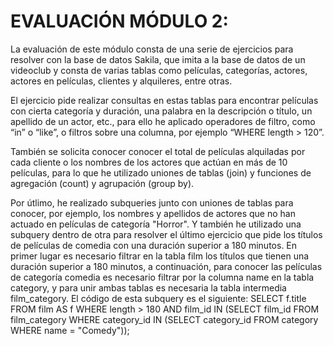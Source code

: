 # EVALUACIÓN MÓDULO 2:

La evaluación de este módulo consta de una serie de ejercicios para resolver con la base de datos Sakila, que imita a la base de datos de un videoclub y consta de varias tablas como películas, categorías, actores, actores en películas, clientes y alquileres, entre otras.

El ejercicio pide realizar consultas en estas tablas para encontrar películas con cierta categoría y duración, una palabra en la descripción o título, un apellido de un actor, etc., para ello he aplicado operadores de filtro, como “in” o “like”, o filtros sobre una columna, por ejemplo “WHERE length > 120”.

También se solicita conocer conocer el total de películas alquiladas por cada cliente o los nombres de los actores que actúan en más de 10 películas, para lo que he utilizado uniones de tablas (join) y funciones de agregación (count) y agrupación (group by).

Por útlimo, he realizado subqueries junto con uniones de tablas para conocer, por ejemplo, los nombres y apellidos de actores que no han actuado en películas de categoría "Horror". 
Y también he utilizado una subquery dentro de otra para resolver el último ejercicio que pide los títulos de películas de comedia con una duración superior a 180 minutos. En primer lugar es necesario filtrar en la tabla film los títulos que tienen una duración superior a 180 minutos, a continuación, para conocer las películas de categoría comedia es necesario filtrar por la columna name en la tabla category, y para unir ambas tablas es necesaria la tabla intermedia film_category. El código de esta subquery es el siguiente:
SELECT f.title
FROM film AS f
WHERE length > 180 AND film_id IN (SELECT film_id
									FROM film_category
                                    WHERE category_id IN (SELECT category_id
															FROM category
                                                            WHERE name = "Comedy"));
